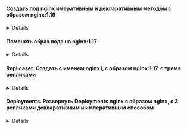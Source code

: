 #### Создать  под nginx имеративным и декларативным методом с образом nginx:1.16
<details>  

* Imperative
``` bash
kubectl run nginx --image=nginx:1.16
```
* Declarative
``` bash
kubectl run nginx --image=nginx:1.16 --dry-run=client -oyaml >nginx.yaml
kubectl create -f nginx.yaml
```
</details>

#### Поменять образ пода на nginx:1.17
<details>

``` bash
# Один варинат
kubectl edit pod nginx
# Второй вариант
vim nginx.yaml
kubectl replace -f nginx.yaml --force
```
</details>

#### Replicaset. Создать с именем nginx1, c образом nginx:1.17, c тремя репликами 
<details>

``` yaml
---
apiVersion: apps/v1
kind: ReplicaSet
metadata:
  name: nginx1
  labels:
    tier: nginx1
spec:
  replicas: 3
  selector:
    matchLabels:
      tier: nginx1
  template:
    metadata:
      labels:
        tier: nginx1
    spec:
      containers:
      - name: nginx1
        image: nginx:1.17
---
```

</details>

#### Deployments. Развернуть Deployments nginx c образом nginx, с 3 репликами декларативным и императивным способом
<details>

* Imperative
``` bash
kubectl create deployment nginx --image=nginx --replicas=3
```
* Declarative
``` bash
kubectl create deployment nginx --image=nginx --replicas=3 --dry-run=client -oyaml >nginx.yaml
kubectl create -f nginx.yaml
```
</details>
